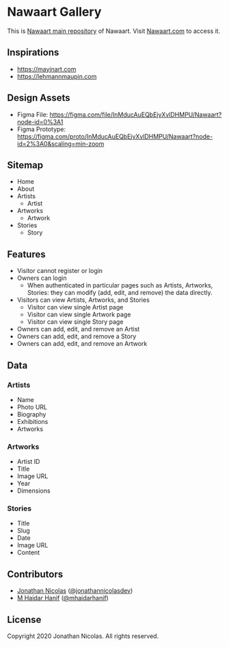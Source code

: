 # Nawaart Gallery

This is [Nawaart main repository](https://github.com/jonathannicolasdev/nawaart) of Nawaart.
Visit [Nawaart.com](https://nawaart.com) to access it.

## Inspirations

- https://mayinart.com
- https://lehmannmaupin.com

## Design Assets

- Figma File: https://figma.com/file/InMducAuEQbEjvXvlDHMPU/Nawaart?node-id=0%3A1
- Figma Prototype: https://figma.com/proto/InMducAuEQbEjvXvlDHMPU/Nawaart?node-id=2%3A0&scaling=min-zoom

## Sitemap

- Home
- About
- Artists
  - Artist
- Artworks
  - Artwork
- Stories
  - Story

## Features

- Visitor cannot register or login
- Owners can login
  - When authenticated in particular pages such as Artists, Artworks, Stories: they can modify (add, edit, and remove) the data directly.
- Visitors can view Artists, Artworks, and Stories
  - Visitor can view single Artist page
  - Visitor can view single Artwork page
  - Visitor can view single Story page
- Owners can add, edit, and remove an Artist
- Owners can add, edit, and remove a Story
- Owners can add, edit, and remove an Artwork

## Data

### Artists

- Name
- Photo URL
- Biography
- Exhibitions
- Artworks

### Artworks

- Artist ID
- Title
- Image URL
- Year
- Dimensions

### Stories

- Title
- Slug
- Date
- Image URL
- Content

## Contributors

- [Jonathan Nicolas](https://jonathannicolas.dev) ([@jonathannicolasdev](https://github.com/jonathannicolasdev))
- [M Haidar Hanif](https://mhaidarhanif.com) ([@mhaidarhanif](https://github.com/mhaidarhanif))

## License

Copyright 2020 Jonathan Nicolas. All rights reserved.
